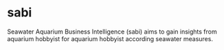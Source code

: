 # sabi
Seawater Aquarium Business Intelligence (sabi) aims to gain insights from aquarium hobbyist for aquarium hobbyist according seawater measures.
